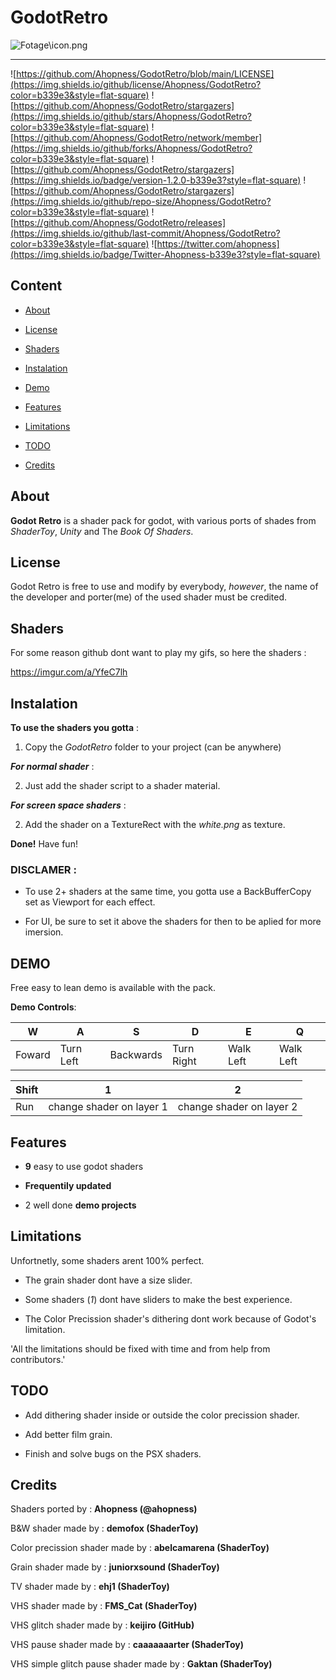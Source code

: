 # GodotRetro

![Fotage\icon.png](Logo)

- - - - - - -

![https://github.com/Ahopness/GodotRetro/blob/main/LICENSE](https://img.shields.io/github/license/Ahopness/GodotRetro?color=b339e3&style=flat-square)
![https://github.com/Ahopness/GodotRetro/stargazers](https://img.shields.io/github/stars/Ahopness/GodotRetro?color=b339e3&style=flat-square)
![https://github.com/Ahopness/GodotRetro/network/member](https://img.shields.io/github/forks/Ahopness/GodotRetro?color=b339e3&style=flat-square)
![https://github.com/Ahopness/GodotRetro/stargazers](https://img.shields.io/badge/version-1.2.0-b339e3?style=flat-square)
![https://github.com/Ahopness/GodotRetro/stargazers](https://img.shields.io/github/repo-size/Ahopness/GodotRetro?color=b339e3&style=flat-square)
![https://github.com/Ahopness/GodotRetro/releases](https://img.shields.io/github/last-commit/Ahopness/GodotRetro?color=b339e3&style=flat-square)
![https://twitter.com/ahopness](https://img.shields.io/badge/Twitter-Ahopness-b339e3?style=flat-square)



## Content

* [About](#about)

* [License](#license)

* [Shaders](#shaders)

* [Instalation](#instalation)

* [Demo](#demo)

* [Features](#features)

* [Limitations](#limitations)

* [TODO](#todo)

* [Credits](#credits)



## About

**Godot Retro** is a shader pack for godot, with various ports of shades from *ShaderToy*, *Unity* and The *Book Of Shaders*. 



## License

Godot Retro is free to use and modify by everybody, *however*, the name of the developer and porter(me) of the used shader must be credited.



## Shaders
For some reason github dont want to play my gifs, so here the shaders :

https://imgur.com/a/YfeC7lh



## Instalation

**To use the shaders you gotta** :

1. Copy the _GodotRetro_ folder to your project (can be anywhere)


***For normal shader*** :

2. Just add the shader script to a shader material.


***For screen space shaders*** :

2. Add the shader on a TextureRect with the _white.png_ as texture.


**Done!** Have fun!


### DISCLAMER :

- To use 2+ shaders at the same time, you gotta use a BackBufferCopy set as Viewport for each effect.

- For UI, be sure to set it above the shaders for then to be aplied for more imersion.



## DEMO

Free easy to lean demo is available with the pack.


**Demo Controls**:

|    W   |     A     |     S     |     D      |     E     |     Q     |
|--------|-----------|-----------|------------|-----------|-----------|
| Foward | Turn Left | Backwards | Turn Right | Walk Left | Walk Left |

| Shift |            1             |             2            |
|-------|--------------------------|--------------------------|
|  Run  | change shader on layer 1 | change shader on layer 2 |



## Features

 - **9** easy to use godot shaders
 
 - **Frequentily updated**

 - 2 well done **demo projects**



## Limitations

Unfortnetly, some shaders arent 100% perfect.

 - The grain shader dont have a size slider.
 
 - Some shaders (*1*) dont have sliders to make the best experience.

 - The Color Precission shader's dithering dont work because of Godot's limitation.


 'All the limitations should be fixed with time and from help from contributors.'



## TODO

 - Add dithering shader inside or outside the color precission shader.

 - Add better film grain.

 - Finish and solve bugs on the PSX shaders.



## Credits 

Shaders ported by : **Ahopness (@ahopness)**


B&W shader made by : **demofox (ShaderToy)**

Color precission shader made by : **abelcamarena (ShaderToy)**

Grain shader made by : **juniorxsound (ShaderToy)**

TV shader made by : **ehj1 (ShaderToy)**

VHS shader made by : **FMS_Cat (ShaderToy)**

VHS glitch shader made by : **keijiro (GitHub)**

VHS pause shader made by : **caaaaaaarter (ShaderToy)**

VHS simple glitch pause shader made by : **Gaktan (ShaderToy)**
